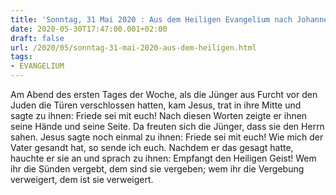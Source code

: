 ```yaml
---
title: 'Sonntag, 31 Mai 2020 : Aus dem Heiligen Evangelium nach Johannes - Joh 20,19-23.'
date: 2020-05-30T17:47:00.001+02:00
draft: false
url: /2020/05/sonntag-31-mai-2020-aus-dem-heiligen.html
tags: 
- EVANGELIUM
---
```


Am Abend des ersten Tages der Woche, als die Jünger aus Furcht vor den Juden die Türen verschlossen hatten, kam Jesus, trat in ihre Mitte und sagte zu ihnen: Friede sei mit euch! Nach diesen Worten zeigte er ihnen seine Hände und seine Seite. Da freuten sich die Jünger, dass sie den Herrn sahen. Jesus sagte noch einmal zu ihnen: Friede sei mit euch! Wie mich der Vater gesandt hat, so sende ich euch. Nachdem er das gesagt hatte, hauchte er sie an und sprach zu ihnen: Empfangt den Heiligen Geist! Wem ihr die Sünden vergebt, dem sind sie vergeben; wem ihr die Vergebung verweigert, dem ist sie verweigert.
